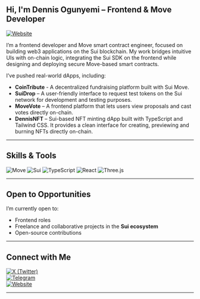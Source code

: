 
##  Hi, I'm Dennis Ogunyemi – Frontend & Move Developer
[![Website](https://img.shields.io/badge/Website-000000?style=for-the-badge&logo=About.me&logoColor=white)](https://www.dennispaul.xyz) 

I’m a frontend developer and Move smart contract engineer, focused on building web3 applications on the Sui blockchain. My work bridges intuitive UIs with on-chain logic, integrating the Sui SDK on the frontend while designing and deploying secure Move-based smart contracts.

I’ve pushed real-world dApps, including:

- **CoinTribute** - A decentralized fundraising platform built with Sui Move. 
- **SuiDrop** – A user-friendly interface to request test tokens on the Sui network for development and testing purposes. 
- **MoveVote** – A frontend platform that lets users view proposals and cast votes directly on-chain.
- **DennisNFT** – Sui-based NFT minting dApp built with TypeScript and Tailwind CSS. It provides a clean interface for creating, previewing and burning NFTs directly on-chain. 


---

##  Skills & Tools

![Move](https://img.shields.io/badge/Move-%234285F4?style=for-the-badge&logo=move&logoColor=white)
![Sui](https://img.shields.io/badge/Sui%20Blockchain-5D3FD3?style=for-the-badge&logo=sui&logoColor=white)
![TypeScript](https://img.shields.io/badge/TypeScript-3178C6?style=for-the-badge&logo=typescript&logoColor=white)
![React](https://img.shields.io/badge/React-61DAFB?style=for-the-badge&logo=react&logoColor=white)
![Three.js](https://img.shields.io/badge/Three.js-000000?style=for-the-badge&logo=three.js&logoColor=white)


---

##  Open to Opportunities

I’m currently open to:

-  Frontend roles  
-  Freelance and collaborative projects in the **Sui ecosystem**  
-  Open-source contributions  

---

##  Connect with Me
 
[![X (Twitter)](https://img.shields.io/badge/X-1DA1F2?style=for-the-badge&logo=twitter&logoColor=white)](https://x.com/dennis_icode)  
[![Telegram](https://img.shields.io/badge/Telegram-229ED9?style=for-the-badge&logo=telegram&logoColor=white)](https://t.me/dennis_sinnd)  
[![Website](https://img.shields.io/badge/Website-000000?style=for-the-badge&logo=About.me&logoColor=white)](https://www.dennispaul.xyz) 

---
